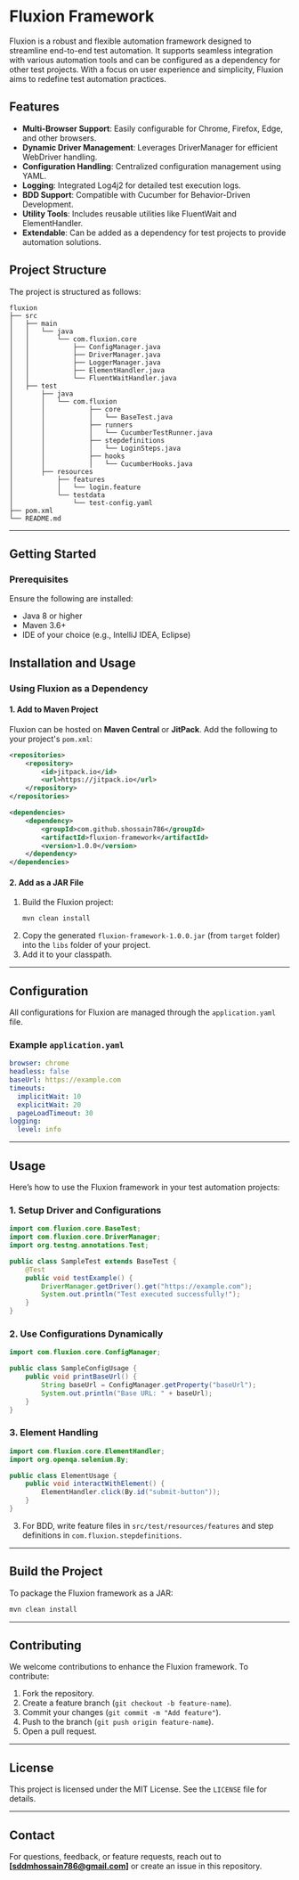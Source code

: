 # Fluxion Framework

Fluxion is a robust and flexible automation framework designed to streamline end-to-end test automation. It supports seamless integration with various automation tools and can be configured as a dependency for other test projects. With a focus on user experience and simplicity, Fluxion aims to redefine test automation practices.

## Features

- **Multi-Browser Support**: Easily configurable for Chrome, Firefox, Edge, and other browsers.
- **Dynamic Driver Management**: Leverages DriverManager for efficient WebDriver handling.
- **Configuration Handling**: Centralized configuration management using YAML.
- **Logging**: Integrated Log4j2 for detailed test execution logs.
- **BDD Support**: Compatible with Cucumber for Behavior-Driven Development.
- **Utility Tools**: Includes reusable utilities like FluentWait and ElementHandler.
- **Extendable**: Can be added as a dependency for test projects to provide automation solutions.

## **Project Structure**

The project is structured as follows:

```
fluxion
├── src
│   ├── main
│   │   └── java
│   │       └── com.fluxion.core
│   │           ├── ConfigManager.java
│   │           ├── DriverManager.java
│   │           ├── LoggerManager.java
│   │           ├── ElementHandler.java
│   │           └── FluentWaitHandler.java
│   ├── test
│       ├── java
│       │   └── com.fluxion
│       │           ├── core
│       │           │   └── BaseTest.java
│       │           ├── runners
│       │           │   └── CucumberTestRunner.java
│       │           ├── stepdefinitions
│       │           │   └── LoginSteps.java
│       │           ├── hooks
│       │           │   └── CucumberHooks.java
│       ├── resources
│           ├── features
│           │   └── login.feature
│           └── testdata
│               └── test-config.yaml
├── pom.xml
└── README.md
```

---

## Getting Started

### Prerequisites

Ensure the following are installed:
- Java 8 or higher
- Maven 3.6+
- IDE of your choice (e.g., IntelliJ IDEA, Eclipse)



## **Installation and Usage**

### **Using Fluxion as a Dependency**
#### 1. Add to Maven Project
Fluxion can be hosted on **Maven Central** or **JitPack**. Add the following to your project's `pom.xml`:

```xml
<repositories>
    <repository>
        <id>jitpack.io</id>
        <url>https://jitpack.io</url>
    </repository>
</repositories>

<dependencies>
    <dependency>
        <groupId>com.github.shossain786</groupId>
        <artifactId>fluxion-framework</artifactId>
        <version>1.0.0</version>
    </dependency>
</dependencies>
```

#### 2. Add as a JAR File
1. Build the Fluxion project:
   ```bash
   mvn clean install
   ```
2. Copy the generated `fluxion-framework-1.0.0.jar` (from `target` folder) into the `libs` folder of your project.
3. Add it to your classpath.

---

## **Configuration**

All configurations for Fluxion are managed through the `application.yaml` file.

### **Example `application.yaml`**
```yaml
browser: chrome
headless: false
baseUrl: https://example.com
timeouts:
  implicitWait: 10
  explicitWait: 20
  pageLoadTimeout: 30
logging:
  level: info
```

---

## **Usage**

Here’s how to use the Fluxion framework in your test automation projects:

### **1. Setup Driver and Configurations**
```java
import com.fluxion.core.BaseTest;
import com.fluxion.core.DriverManager;
import org.testng.annotations.Test;

public class SampleTest extends BaseTest {
    @Test
    public void testExample() {
        DriverManager.getDriver().get("https://example.com");
        System.out.println("Test executed successfully!");
    }
}
```

### **2. Use Configurations Dynamically**
```java
import com.fluxion.core.ConfigManager;

public class SampleConfigUsage {
    public void printBaseUrl() {
        String baseUrl = ConfigManager.getProperty("baseUrl");
        System.out.println("Base URL: " + baseUrl);
    }
}
```

### **3. Element Handling**
```java
import com.fluxion.core.ElementHandler;
import org.openqa.selenium.By;

public class ElementUsage {
    public void interactWithElement() {
        ElementHandler.click(By.id("submit-button"));
    }
}
```
3. For BDD, write feature files in `src/test/resources/features` and step definitions in `com.fluxion.stepdefinitions`.

---

## **Build the Project**

To package the Fluxion framework as a JAR:
```bash
mvn clean install
```

---

## **Contributing**

We welcome contributions to enhance the Fluxion framework. To contribute:
1. Fork the repository.
2. Create a feature branch (`git checkout -b feature-name`).
3. Commit your changes (`git commit -m "Add feature"`).
4. Push to the branch (`git push origin feature-name`).
5. Open a pull request.

---

## **License**

This project is licensed under the MIT License. See the `LICENSE` file for details.

---

## **Contact**

For questions, feedback, or feature requests, reach out to **[sddmhossain786@gmail.com]** or create an issue in this repository.
